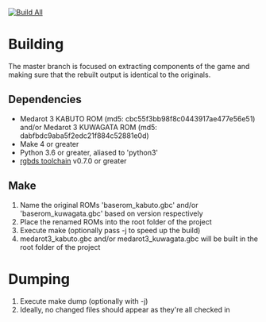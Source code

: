 [![Build All](https://github.com/Medabots/medarot3/actions/workflows/build.yml/badge.svg?branch=master)](https://github.com/Medabots/medarot3/actions/workflows/build.yml?query=branch%3Amaster)

# Building

The master branch is focused on extracting components of the game and making sure that the rebuilt output is identical to the originals.

## Dependencies

* Medarot 3 KABUTO ROM (md5: cbc55f3bb98f8c0443917ae477e56e51) and/or Medarot 3 KUWAGATA ROM (md5: dabfbdc9aba5f2edc21f884c52881e0d)
* Make 4 or greater
* Python 3.6 or greater, aliased to 'python3'
* [rgbds toolchain](https://github.com/rednex/rgbds) v0.7.0 or greater

## Make

1. Name the original ROMs 'baserom_kabuto.gbc' and/or 'baserom_kuwagata.gbc' based on version respectively
1. Place the renamed ROMs into the root folder of the project
1. Execute make (optionally pass -j to speed up the build)
1. medarot3_kabuto.gbc and/or medarot3_kuwagata.gbc will be built in the root folder of the project

# Dumping

1. Execute make dump (optionally with -j)
1. Ideally, no changed files should appear as they're all checked in